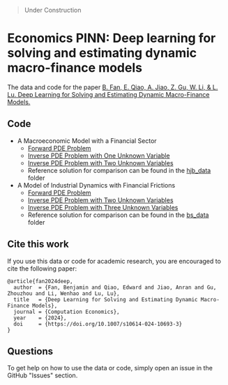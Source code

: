 > Under Construction

# Economics PINN: Deep learning for solving and estimating dynamic macro-finance models
The data and code for the paper [B. Fan, E. Qiao, A. Jiao, Z. Gu, W. Li, & L. Lu. Deep Learning for Solving and Estimating Dynamic Macro-Finance Models.](https://doi.org/10.48550/arXiv.2305.09783)

## Code
- A Macroeconomic Model with a Financial Sector
  - [Forward PDE Problem](https://github.com/lu-group/pinn-macro-finance/blob/main/src/bs_forward.py)
  - [Inverse PDE Problem with One Unknown Variable](https://github.com/lu-group/pinn-macro-finance/blob/main/src/bs_inverse_1_var.py)
  - [Inverse PDE Problem with Two Unknown Variables](https://github.com/lu-group/pinn-macro-finance/blob/main/src/bs_inverse_2_var.py)
  - Reference solution for comparison can be found in the [hjb_data](https://github.com/lu-group/pinn-macro-finance/tree/main/data/hjb_data) folder
- A Model of Industrial Dynamics with Financial Frictions
  - [Forward PDE Problem](https://github.com/lu-group/pinn-macro-finance/blob/main/src/hjb_forward.py)
  - [Inverse PDE Problem with Two Unknown Variables](https://github.com/lu-group/pinn-macro-finance/blob/main/src/hjb_inverse_2_var.py)
  - [Inverse PDE Problem with Three Unknown Variables](https://github.com/lu-group/pinn-macro-finance/blob/main/src/hjb_inverse_3_var.py)
  - Reference solution for comparison can be found in the [bs_data](https://github.com/lu-group/pinn-macro-finance/tree/main/data/bs_data) folder

## Cite this work
If you use this data or code for academic research, you are encouraged to cite the following paper:
```
@article{fan2024deep,
  author  = {Fan, Benjamin and Qiao, Edward and Jiao, Anran and Gu, Zhouzhou and Li, Wenhao and Lu, Lu},
  title   = {Deep Learning for Solving and Estimating Dynamic Macro-Finance Models},
  journal = {Computation Economics},
  year    = {2024},
  doi     = {https://doi.org/10.1007/s10614-024-10693-3}
}
```

## Questions
To get help on how to use the data or code, simply open an issue in the GitHub "Issues" section.
